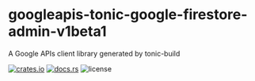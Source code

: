 # googleapis-tonic-google-firestore-admin-v1beta1

A Google APIs client library generated by tonic-build

[![crates.io](https://img.shields.io/crates/v/googleapis-tonic-google-firestore-admin-v1beta1)](https://crates.io/crates/googleapis-tonic-google-firestore-admin-v1beta1)
[![docs.rs](https://img.shields.io/docsrs/googleapis-tonic-google-firestore-admin-v1beta1)](https://docs.rs/googleapis-tonic-google-firestore-admin-v1beta1)
![license](https://img.shields.io/crates/l/googleapis-tonic-google-firestore-admin-v1beta1)
